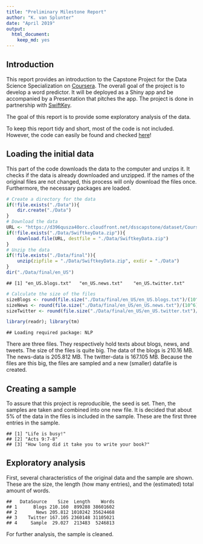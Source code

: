 ```yaml
---
title: "Preliminary Milestone Report"
author: "K. van Splunter"
date: "April 2019"
output: 
  html_document: 
    keep_md: yes
---
```



## Introduction

This report provides an introduction to the Capstone Project for the Data Science Specialization on [Coursera][1]. The overall goal of the project is to develop a word predictor. It will be deployed as a Shiny app and be accompanied by a Presentation that pitches the app. The project is done in partnership with [SwiftKey][2].

The goal of this report is to provide some exploratory analysis of the data.

To keep this report tidy and short, most of the code is not included. However, the code can easily be found and checked [here][3]!

## Loading the initial data

This part of the code downloads the data to the computer and unzips it. It checks if the data is already downloaded and unzipped. If the names of the original files are not changed, this process will only download the files once. Furthermore, the necessary packages are loaded.


```r
# Create a directory for the data
if(!file.exists("./Data")){
    dir.create("./Data")
}
# Download the data
URL <- "https://d396qusza40orc.cloudfront.net/dsscapstone/dataset/Coursera-SwiftKey.zip"
if(!file.exists("./Data/SwiftkeyData.zip")){
    download.file(URL, destfile = "./Data/SwiftkeyData.zip")
}
# Unzip the data
if(!file.exists("./Data/final")){
    unzip(zipfile = "./Data/SwiftkeyData.zip", exdir = "./Data")
}
dir("./Data/final/en_US")
```

```
## [1] "en_US.blogs.txt"   "en_US.news.txt"    "en_US.twitter.txt"
```

```r
# Calculate the size of the files
sizeBlogs <- round(file.size("./Data/final/en_US/en_US.blogs.txt")/(10^6), 3)
sizeNews <- round(file.size("./Data/final/en_US/en_US.news.txt")/(10^6), 3)
sizeTwitter <- round(file.size("./Data/final/en_US/en_US.twitter.txt")/(10^6), 3)

library(readr); library(tm)
```

```
## Loading required package: NLP
```

There are three files. They respectively hold texts about blogs, news, and tweets.
The size of the files is quite big. The data of the blogs is 210.16 MB.
The news-data is 205.812 MB. The twitter-data is 167.105 MB.
Because the files are this big, the files are sampled and a new (smaller) datafile is created.

## Creating a sample

To assure that this project is reproducible, the seed is set. Then, the samples are taken and combined into one new file. It is decided that about 5% of the data in the files is included in the sample. These are the first three entries in the sample.


```
## [1] "Life is busy!"                               
## [2] "Acts 9:7-8"                                  
## [3] "How long did it take you to write your book?"
```


## Exploratory analysis

First, several characteristics of the original data and the sample are shown. These are the size, the length (how many entries), and the (estimated) total amount of words.


```
##   DataSource    Size  Length    Words
## 1      Blogs 210.160  899288 38601602
## 2       News 205.812 1010242 35624468
## 3    Twitter 167.105 2360148 31105021
## 4     Sample  29.027  213483  5246813
```

For further analysis, the sample is cleaned.





[1]: https://www.coursera.org/specializations/jhu-data-science "Coursera"
[2]: https://www.microsoft.com/en-us/swiftkey?rtc=1&activetab=pivot_1%3aprimaryr2 "SwiftKey"
[3]: https://github.com/kobe04/DataScienceCapstone "here"

